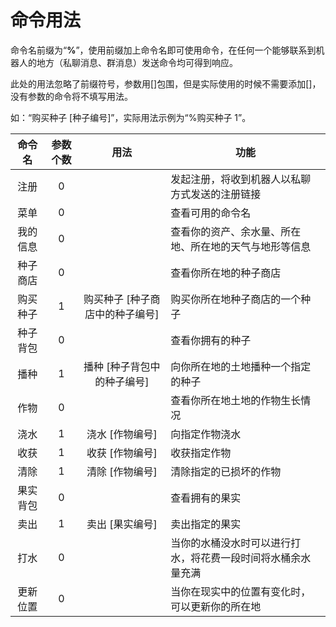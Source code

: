 # 命令用法

命令名前缀为“<strong>%</strong>”，使用前缀加上命令名即可使用命令，在任何一个能够联系到机器人的地方（私聊消息、群消息）发送命令均可得到响应。

此处的用法忽略了前缀符号，参数用\[\]包围，但是实际使用的时候不需要添加\[\]，没有参数的命令将不填写用法。

如：“购买种子 \[种子编号\]”，实际用法示例为“%购买种子 1”。

|命令名|参数个数|用法|功能|
|:--:|:--:|:--:|--|
|注册|0||发起注册，将收到机器人以私聊方式发送的注册链接|
|菜单|0||查看可用的命令名|
|我的信息|0||查看你的资产、余水量、所在地、所在地的天气与地形等信息|
|种子商店|0||查看你所在地的种子商店|
|购买种子|1|购买种子 \[种子商店中的种子编号\]|购买你所在地种子商店的一个种子|
|种子背包|0||查看你拥有的种子|
|播种|1|播种 \[种子背包中的种子编号\]|向你所在地的土地播种一个指定的种子|
|作物|0||查看你所在地土地的作物生长情况|
|浇水|1|浇水 \[作物编号\]|向指定作物浇水|
|收获|1|收获 \[作物编号\]|收获指定作物|
|清除|1|清除 \[作物编号\]|清除指定的已损坏的作物|
|果实背包|0||查看拥有的果实|
|卖出|1|卖出 \[果实编号\]|卖出指定的果实|
|打水|0||当你的水桶没水时可以进行打水，将花费一段时间将水桶余水量充满|
|更新位置|0||当你在现实中的位置有变化时，可以更新你的所在地|